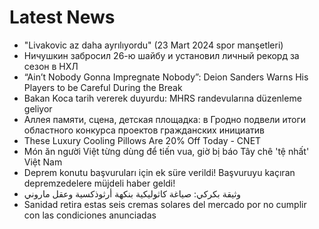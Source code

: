 # Latest News
-  "Livakovic az daha ayrılıyordu" (23 Mart 2024 spor manşetleri)
-  Ничушкин забросил 26-ю шайбу и установил личный рекорд за сезон в НХЛ
-  “Ain’t Nobody Gonna Impregnate Nobody”: Deion Sanders Warns His Players to be Careful During the Break
-  Bakan Koca tarih vererek duyurdu: MHRS randevularına düzenleme geliyor
-  Аллея памяти, сцена, детская площадка: в Гродно подвели итоги областного конкурса проектов гражданских инициатив
-  These Luxury Cooling Pillows Are 20% Off Today - CNET
-  Món ăn người Việt từng dùng để tiến vua, giờ bị báo Tây chê 'tệ nhất' Việt Nam
-  Deprem konutu başvuruları için ek süre verildi! Başvuruyu kaçıran depremzedelere müjdeli haber geldi!
-  وثيقة بكركي: صياغة كاثوليكية بنكهة أرثوذكسية وعقل ماروني
-  Sanidad retira estas seis cremas solares del mercado por no cumplir con las condiciones anunciadas
